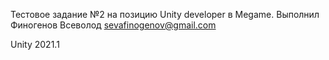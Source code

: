 Тестовое задание №2 на позицию Unity developer в Megame. Выполнил Финогенов Всеволод sevafinogenov@gmail.com

Unity 2021.1
